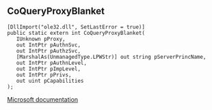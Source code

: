 ## CoQueryProxyBlanket

```
[DllImport("ole32.dll", SetLastError = true)]
public static extern int CoQueryProxyBlanket(
   IUnknown pProxy,
   out IntPtr pAuthnSvc,
   out IntPtr pAuthzSvc,
   [MarshalAs(UnmanagedType.LPWStr)] out string pServerPrincName,
   out IntPtr pAuthnLevel,
   out IntPtr pImpLevel,
   out IntPtr pPrivs,
   out uint pCapabilities
);
```

[Microsoft documentation](https://docs.microsoft.com/en-us/windows/win32/api/combaseapi/nf-combaseapi-coqueryproxyblanket)
